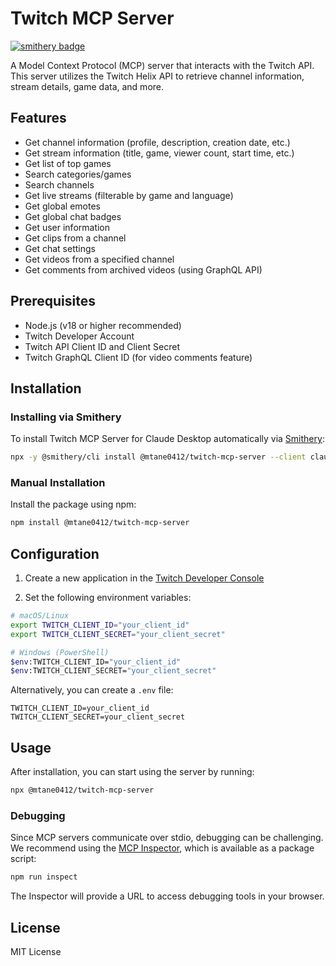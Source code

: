 # Twitch MCP Server

[![smithery badge](https://smithery.ai/badge/@mtane0412/twitch-mcp-server)](https://smithery.ai/server/@mtane0412/twitch-mcp-server)

A Model Context Protocol (MCP) server that interacts with the Twitch API. This server utilizes the Twitch Helix API to retrieve channel information, stream details, game data, and more.

## Features

- Get channel information (profile, description, creation date, etc.)
- Get stream information (title, game, viewer count, start time, etc.)
- Get list of top games
- Search categories/games
- Search channels
- Get live streams (filterable by game and language)
- Get global emotes
- Get global chat badges
- Get user information
- Get clips from a channel
- Get chat settings
- Get videos from a specified channel
- Get comments from archived videos (using GraphQL API)

## Prerequisites

- Node.js (v18 or higher recommended)
- Twitch Developer Account
- Twitch API Client ID and Client Secret
- Twitch GraphQL Client ID (for video comments feature)

## Installation

### Installing via Smithery

To install Twitch MCP Server for Claude Desktop automatically via [Smithery](https://smithery.ai/server/@mtane0412/twitch-mcp-server):

```bash
npx -y @smithery/cli install @mtane0412/twitch-mcp-server --client claude
```

### Manual Installation

Install the package using npm:

```bash
npm install @mtane0412/twitch-mcp-server
```

## Configuration

1. Create a new application in the [Twitch Developer Console](https://dev.twitch.tv/console)

2. Set the following environment variables:

```bash
# macOS/Linux
export TWITCH_CLIENT_ID="your_client_id"
export TWITCH_CLIENT_SECRET="your_client_secret"

# Windows (PowerShell)
$env:TWITCH_CLIENT_ID="your_client_id"
$env:TWITCH_CLIENT_SECRET="your_client_secret"
```

Alternatively, you can create a `.env` file:

```env
TWITCH_CLIENT_ID=your_client_id
TWITCH_CLIENT_SECRET=your_client_secret
```

## Usage

After installation, you can start using the server by running:

```bash
npx @mtane0412/twitch-mcp-server
```

### Debugging

Since MCP servers communicate over stdio, debugging can be challenging. We recommend using the [MCP Inspector](https://github.com/modelcontextprotocol/inspector), which is available as a package script:

```bash
npm run inspect
```

The Inspector will provide a URL to access debugging tools in your browser.

## License

MIT License
